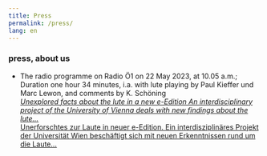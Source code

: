 ```yaml
---
title: Press
permalink: /press/
lang: en
---
```


### press, about us

- The radio programme on Radio Ö1  on 22 May 2023, at 10.05 a.m.; Duration one hour 34 minutes, i.a. with lute playing by Paul Kieffer und Marc Lewon, and comments by K. Schöning  
[_Unexplored facts about the lute in a new e-Edition
An interdisciplinary project of the University of Vienna deals with new findings about the lute..._](https://oe1.orf.at/programm/20230522/719780/Unerforschtes-zur-Laute-in-neuer-e-Edition)  
[Unerforschtes zur Laute in neuer e-Edition. Ein interdisziplinäres Projekt der Universität Wien beschäftigt sich mit neuen Erkenntnissen rund um die Laute...](https://oe1.orf.at/programm/20230522/719780/Unerforschtes-zur-Laute-in-neuer-e-Edition)
